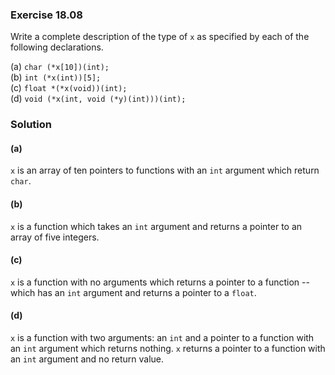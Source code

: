 ### Exercise 18.08

Write a complete description of the type of `x` as specified by each of the
following declarations.

(a) `char (*x[10])(int);`  
(b) `int (*x(int))[5];`  
(c) `float *(*x(void))(int);`  
(d) `void (*x(int, void (*y)(int)))(int);`

### Solution

#### (a)

`x` is an array of ten pointers to functions with an `int` argument which return
`char`.

#### (b)

`x` is a function which takes an `int` argument and returns a pointer to an
array of five integers.

#### (c)

`x` is a function with no arguments which returns a pointer to a function --
which has an `int` argument and returns a pointer to a `float`.

#### (d)

`x` is a function with two arguments: an `int` and a pointer to a function with
an `int` argument which returns nothing. `x` returns a pointer to a function
with an `int` argument and no return value.
